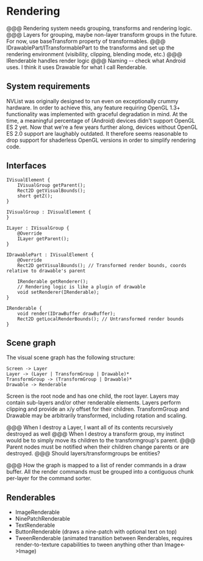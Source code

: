 Rendering
=

@@@ Rendering system needs grouping, transforms and rendering logic.
@@@ Layers for grouping, maybe non-layer transform groups in the future. For now, use baseTransform property of transformables.
@@@ IDrawablePart/ITransformablePart to the transforms and set up the rendering environment (visibility, clipping, blending mode, etc.)
@@@ IRenderable handles render logic
@@@ Naming -- check what Android uses. I think it uses Drawable for what I call Renderable.

System requirements
-
NVList was originally designed to run even on exceptionally crummy hardware. In order to achieve this, any feature requiring OpenGL 1.3+ functionality was implemented with graceful degradation in mind. At the time, a meaningful percentage of (Android) devices didn't support OpenGL ES 2 yet. Now that we're a few years further along, devices without OpenGL ES 2.0 support are laughably outdated. It therefore seems reasonable to drop support for shaderless OpenGL versions in order to simplify rendering code.

Interfaces
-
	IVisualElement {
		IVisualGroup getParent();
		Rect2D getVisualBounds();
		short getZ();
	}
	
	IVisualGroup : IVisualElement {
	}
	
	ILayer : IVisualGroup {
		@Override
		ILayer getParent();
	}
	
	IDrawablePart : IVisualElement {
		@Override
		Rect2D getVisualBounds(); // Transformed render bounds, coords relative to drawable's parent
		
		IRenderable getRenderer();
		// Rendering logic is like a plugin of drawable
		void setRenderer(IRenderable);
	}
	
	IRenderable {
		void render(IDrawBuffer drawBuffer);
		Rect2D getLocalRenderBounds(); // Untransformed render bounds
	}

Scene graph
-
The visual scene graph has the following structure:
	
	Screen -> Layer
	Layer -> (Layer | TransformGroup | Drawable)*
	TransformGroup -> (TransformGroup | Drawable)*
	Drawable -> Renderable	

Screen is the root node and has one child, the root layer. Layers may contain sub-layers and/or other renderable elements. Layers perform clipping and provide an x/y offset for their children. TransformGroup and Drawable may be arbitrarily transformed, including rotation and scaling.

@@@ When I destroy a Layer, I want all of its contents recursively destroyed as well
@@@ When I destroy a transform group, my instinct would be to simply move its children to the transformgroup's parent.
@@@ Parent nodes must be notified when their children change parents or are destroyed.
@@@ Should layers/transformgroups be entities?

@@@ How the graph is mapped to a list of render commands in a draw buffer. All the render commands must be grouped into a contiguous chunk per-layer for the command sorter.

Renderables
-
* ImageRenderable
* NinePatchRenderable
* TextRenderable
* ButtonRenderable (draws a nine-patch with optional text on top)
* TweenRenderable (animated transition between Renderables, requires render-to-texture capabilities to tween anything other than Image<->Image)
